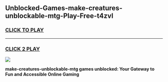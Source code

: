 
## Unblocked-Games-make-creatures-unblockable-mtg-Play-Free-t4zvl
<h3>
<a href="https://premium76.site?title=make-creatures-unblockable-mtg&ref=12A">CLICK TO PLAY</a></h3>
<hr>

<h3>
<a href="https://premium76.site?title=make-creatures-unblockable-mtg&ref=12A">CLICK 2 PLAY</a>
  
</h3>

<a href="https://premium76.site?title=make-creatures-unblockable-mtg&ref=12A"><img src="https://clearcache.store/games.png"></a>


**make-creatures-unblockable-mtg games unblocked: Your Gateway to Fun and Accessible Online Gaming**

